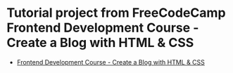 # Tutorial project from FreeCodeCamp Frontend Development Course - Create a Blog with HTML & CSS

- [Frontend Development Course - Create a Blog with HTML & CSS](https://youtu.be/Aj7HLsJenVg?si=HU00wjSkK_-bPyZm)
